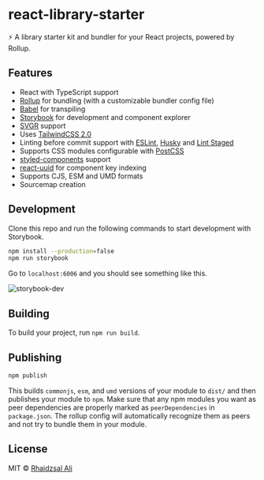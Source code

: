 # react-library-starter

⚡ A library starter kit and bundler for your React projects, powered by Rollup.

## Features

- React with TypeScript support
- [Rollup](https://rollupjs.org/) for bundling (with a customizable bundler config file)
- [Babel](https://babeljs.io/) for transpiling
- [Storybook](https://storybook.js.org) for development and component explorer
- [SVGR](https://react-svgr.com/) support
- Uses [TailwindCSS 2.0](https://blog.tailwindcss.com/tailwindcss-v2)
- Linting before commit support with [ESLint](https://eslint.org/), [Husky](https://github.com/typicode/husky) and [Lint Staged](https://github.com/okonet/lint-staged)
- Supports CSS modules configurable with [PostCSS](https://postcss.org/)
- [styled-components](https://styled-components.com/) support
- [react-uuid](https://www.npmjs.com/package/react-uuid) for component key indexing
- Supports CJS, ESM and UMD formats
- Sourcemap creation


## Development

Clone this repo and run the following commands to start development with Storybook.

```bash
npm install --production=false
npm run storybook
```

Go to `localhost:6006` and you should see something like this.

![storybook-dev](https://user-images.githubusercontent.com/22829115/101779100-c59f8680-3b2f-11eb-985f-ca2ba37ed1f7.png)

## Building
To build your project, run `npm run build`.

## Publishing
```bash
npm publish
```
This builds `commonjs`, `esm`, and `umd` versions of your module to `dist/` and then publishes your module to `npm`.
Make sure that any npm modules you want as peer dependencies are properly marked as `peerDependencies` in `package.json`. The rollup config will automatically recognize them as peers and not try to bundle them in your module.

## License

MIT © [Rhaidzsal Ali](https://github.com/rhaicode)
